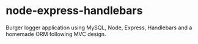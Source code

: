 # node-express-handlebars
Burger logger application using MySQL, Node, Express, Handlebars and a homemade ORM following MVC design.
